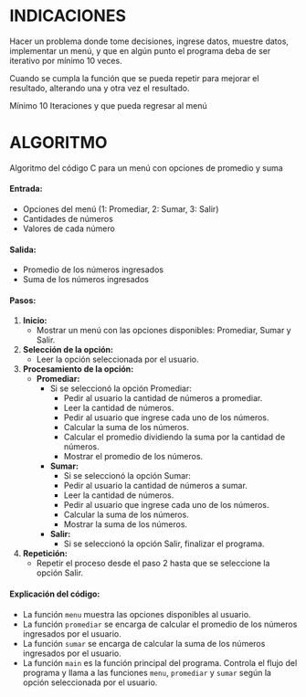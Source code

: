 # INDICACIONES

Hacer un problema donde tome decisiones, ingrese datos, muestre datos, implementar un menú, y que en algún punto el programa deba de ser iterativo por mínimo 10 veces.

Cuando se cumpla la función que se pueda repetir para mejorar el resultado, alterando una y otra vez el resultado.

Mínimo 10 Iteraciones y que pueda regresar al menú


# ALGORITMO

Algoritmo del código C para un menú con opciones de promedio y suma

#### **Entrada:**

* Opciones del menú (1: Promediar, 2: Sumar, 3: Salir)
* Cantidades de números
* Valores de cada número

#### **Salida:**

* Promedio de los números ingresados
* Suma de los números ingresados

#### **Pasos:**

1. **Inicio:**
   * Mostrar un menú con las opciones disponibles: Promediar, Sumar y Salir.
2. **Selección de la opción:**
   * Leer la opción seleccionada por el usuario.
3. **Procesamiento de la opción:**
   * **Promediar:**
     * Si se seleccionó la opción Promediar:
       * Pedir al usuario la cantidad de números a promediar.
       * Leer la cantidad de números.
       * Pedir al usuario que ingrese cada uno de los números.
       * Calcular la suma de los números.
       * Calcular el promedio dividiendo la suma por la cantidad de números.
       * Mostrar el promedio de los números.
     * **Sumar:**
       * Si se seleccionó la opción Sumar:
       * Pedir al usuario la cantidad de números a sumar.
       * Leer la cantidad de números.
       * Pedir al usuario que ingrese cada uno de los números.
       * Calcular la suma de los números.
       * Mostrar la suma de los números.
     * **Salir:**
       * Si se seleccionó la opción Salir, finalizar el programa.
4. **Repetición:**
   * Repetir el proceso desde el paso 2 hasta que se seleccione la opción Salir.

#### **Explicación del código:**

* La función `menu` muestra las opciones disponibles al usuario.
* La función `promediar` se encarga de calcular el promedio de los números ingresados por el usuario.
* La función `sumar` se encarga de calcular la suma de los números ingresados por el usuario.
* La función `main` es la función principal del programa. Controla el flujo del programa y llama a las funciones `menu`, `promediar` y `sumar` según la opción seleccionada por el usuario.
